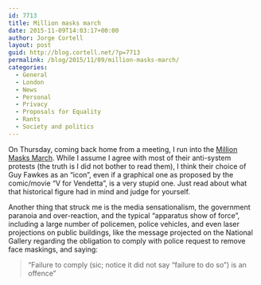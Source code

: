 ```yaml
---
id: 7713
title: Million masks march
date: 2015-11-09T14:03:17+00:00
author: Jorge Cortell
layout: post
guid: http://blog.cortell.net/?p=7713
permalink: /blog/2015/11/09/million-masks-march/
categories:
  - General
  - London
  - News
  - Personal
  - Privacy
  - Proposals for Equality
  - Rants
  - Society and politics
---
```

On Thursday, coming back home from a meeting, I run into the <a href="https://www.google.com/search?q=million+masks+march+london&oq=million+masks+march+london&gws_rd=cr&ei=tttAVtWiPMr9Uqntm5AM#q=million+masks+march+london&tbm=nws" target="_blank">Million Masks March</a>. While I assume I agree with most of their anti-system protests (the truth is I did not bother to read them), I think their choice of Guy Fawkes as an &#8220;icon&#8221;, even if a graphical one as proposed by the comic/movie &#8220;V for Vendetta&#8221;, is a very stupid one. Just read about what that historical figure had in mind and judge for yourself.

Another thing that struck me is the media sensationalism, the government paranoia and over-reaction, and the typical &#8220;apparatus show of force&#8221;, including a large number of policemen, police vehicles, and even laser projections on public buildings, like the message projected on the National Gallery regarding the obligation to comply with police request to remove face maskings, and saying:

> &#8220;Failure to comply (sic; notice it did not say &#8220;failure to do so&#8221;) is an offence&#8221;